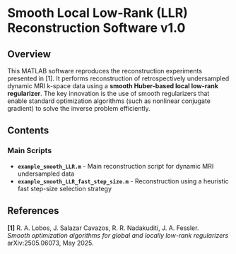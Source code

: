 # Smooth Local Low-Rank (LLR) Reconstruction Software v1.0

## Overview

This MATLAB software reproduces the reconstruction experiments presented in [1]. It performs reconstruction of retrospectively undersampled dynamic MRI k-space data using a **smooth Huber-based local low-rank regularizer**. The key innovation is the use of smooth regularizers that enable standard optimization algorithms (such as nonlinear conjugate gradient) to solve the inverse problem efficiently.

## Contents

### Main Scripts
- **`example_smooth_LLR.m`** - Main reconstruction script for dynamic MRI undersampled data
- **`example_smooth_LLR_fast_step_size.m`** - Reconstruction using a heuristic fast step-size selection strategy


## References

**[1]** R. A. Lobos, J. Salazar Cavazos, R. R. Nadakuditi, J. A. Fessler.  
*Smooth optimization algorithms for global and locally low-rank regularizers*  
arXiv:2505.06073, May 2025.


